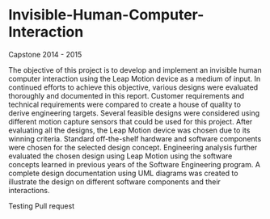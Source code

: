 Invisible-Human-Computer-Interaction
====================================

Capstone 2014 - 2015

The objective of this project is to develop and implement an invisible human computer interaction using the Leap Motion device as a medium of input. In continued efforts to achieve this objective, various designs were evaluated thoroughly and documented in this report. Customer requirements and technical requirements were compared to create a house of quality to derive engineering targets.  Several feasible designs were considered using different motion capture sensors that could be used for this project. After evaluating all the designs, the Leap Motion device was chosen due to its winning criteria. Standard off-the-shelf hardware and software components were chosen for the selected design concept. Engineering analysis further evaluated the chosen design using Leap Motion using the software concepts learned in previous years of the Software Engineering program. A complete design documentation using UML diagrams was created to illustrate the design on different software components and their interactions.

Testing Pull request
